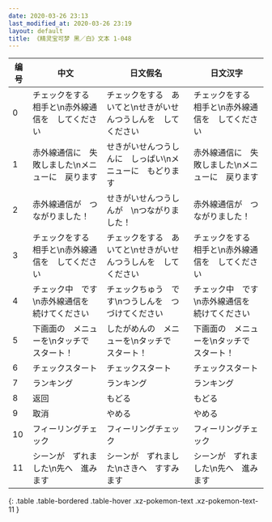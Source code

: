 ```yaml
---
date: 2020-03-26 23:13
last_modified_at: 2020-03-26 23:19
layout: default
title: 《精灵宝可梦 黑／白》文本 1-048
---
```

| 编号 | 中文 | 日文假名 | 日文汉字 |
| ---- | ---- | ---- | --- |
| 0 | チェックをする　相手と\n赤外線通信を　してください | チェックをする　あいてと\nせきがいせんつうしんを　してください | チェックをする　相手と\n赤外線通信を　してください |
| 1 | 赤外線通信に　失敗しました\nメニューに　戻ります | せきがいせんつうしんに　しっぱい\nメニューに　もどります | 赤外線通信に　失敗しました\nメニューに　戻ります |
| 2 | 赤外線通信が　つながりました！ | せきがいせんつうしんが　\nつながりました！ | 赤外線通信が　つながりました！ |
| 3 | チェックをする　相手と\n赤外線通信を　してください | チェックをする　あいてと\nせきがいせんつうしんを　してください | チェックをする　相手と\n赤外線通信を　してください |
| 4 | チェック中　です\n赤外線通信を　続けてください | チェックちゅう　です\nつうしんを　つづけてください | チェック中　です\n赤外線通信を　続けてください |
| 5 | 下画面の　メニューを\nタッチで　スタート！ | したがめんの　メニューを\nタッチで　スタート！ | 下画面の　メニューを\nタッチで　スタート！ |
| 6 | チェックスタート | チェックスタート | チェックスタート |
| 7 | ランキング | ランキング | ランキング |
| 8 | 返回 | もどる | もどる |
| 9 | 取消 | やめる | やめる |
| 10 | フィーリングチェック | フィーリングチェック | フィーリングチェック |
| 11 | シーンが　ずれました\n先へ　進みます | シーンが　ずれました\nさきへ　すすみます | シーンが　ずれました\n先へ　進みます |
{: .table .table-bordered .table-hover .xz-pokemon-text .xz-pokemon-text-11 }